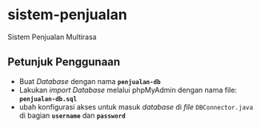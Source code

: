 # sistem-penjualan
Sistem Penjualan Multirasa

## Petunjuk Penggunaan
- Buat _Database_ dengan nama **`penjualan-db`**
- Lakukan _import Database_ melalui phpMyAdmin dengan nama file: **`penjualan-db.sql`**
- ubah konfigurasi akses untuk masuk _database_ di _file_ `DBConnector.java` di bagian **`username`** dan **`password`**
